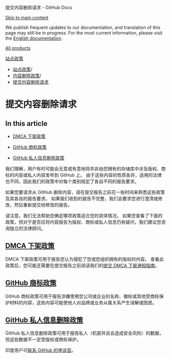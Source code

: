 提交内容删除请求 - GitHub Docs

[Skip to main content](#main-content)

We publish frequent updates to our documentation, and translation of this page may still be in progress. For the most current information, please visit the [English documentation](/en).

[All products](/zh)

[站点政策](/zh/site-policy)

* [站点政策](/zh/site-policy)/
* [内容删除政策](/zh/site-policy/content-removal-policies)/
* [提交内容删除请求](/zh/site-policy/content-removal-policies/submitting-content-removal-requests)

提交内容删除请求
==========

In this article
----------

* [DMCA 下架政策](#dmca-takedown-policy)

* [GitHub 商标政策](#github-trademark-policy)

* [GitHub 私人信息删除政策](#github-private-information-removal-policy)

我们理解，用户有时可能会无意或有意地将并非由您拥有的存储库中涉及版权、商标的内容或私人内容发布到 GitHub 上。 由于这些内容的性质各异，适用的法律也不同，因此我们的政策中对每个类别规定了各自不同的报告要求。

如果您要请求从 GitHub 删除内容，请在提交报告之前花一些时间来熟悉这些政策及其各自的报告要求。 如果我们收到的报告不完整，我们会要求您进行澄清或修改，然后重新提交经修改的报告。

请注意，我们无法帮助您确定哪项政策适合您的具体情况。 如果您查看了下面的政策，但对于是否应将内容报告为版权、商标或私人信息仍有疑问，我们建议您咨询独立的法律顾问。

[](#dmca-takedown-policy)[DMCA 下架政策](/zh/site-policy/content-removal-policies/dmca-takedown-policy)
----------

DMCA 下架政策可用于报告您认为侵犯了您或您组织拥有的版权的内容。 查看此政策后，您可能还需要在提交报告之前阅读我们的[提交 DMCA 下架通知指南](/zh/site-policy/content-removal-policies/guide-to-submitting-a-dmca-takedown-notice)。

[](#github-trademark-policy)[GitHub 商标政策](/zh/site-policy/content-removal-policies/github-trademark-policy)
----------

GitHub 商标政策可用于报告涉嫌使用您公司或企业的名称、徽标或其他受商标保护材料的内容，这些内容可能使他人对品牌或业务从属关系产生误解或困惑。

[](#github-private-information-removal-policy)[GitHub 私人信息删除政策](/zh/site-policy/content-removal-policies/github-private-information-removal-policy)
----------

GitHub 私人信息删除政策可用于报告私人（机密并且会造成安全风险）的数据，但这些数据不一定受版权或商标保护。

印度用户可[联系 GitHub 的申诉官](https://support.github.com/contact/india-grievance-officer)。

